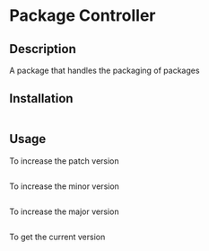 # Package Controller

## Description

A package that handles the packaging of packages

## Installation

```pip install package_controller
```

## Usage

To increase the patch version
```pc version --patch
```

To increase the minor version
```pc version --minor
```

To increase the major version
```pc version --major
```

To get the current version
```pc version
```
